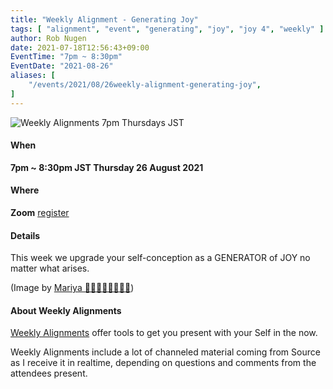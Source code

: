 ```yaml
---
title: "Weekly Alignment - Generating Joy"
tags: [ "alignment", "event", "generating", "joy", "joy 4", "weekly" ]
author: Rob Nugen
date: 2021-07-18T12:56:43+09:00
EventTime: "7pm ~ 8:30pm"
EventDate: "2021-08-26"
aliases: [
    "/events/2021/08/26weekly-alignment-generating-joy",
]
---
```


<img
src="https://b.robnugen.com/blog/2021/generating_joy.jpg"
alt="Weekly Alignments 7pm Thursdays JST"
class="title" />

#### When

**7pm ~ 8:30pm JST Thursday 26 August 2021**

#### Where

**Zoom** [register](/weekly-alignments/registration/)

#### Details

This week we upgrade your self-conception as a GENERATOR of JOY no matter what arises.

(Image by <a href="https://pixabay.com/users/mammiya-12752456/">Mariya 🌸🥀🌻🎋🌷🌹💐🌼</a>)

#### About Weekly Alignments

[Weekly Alignments](/weekly-alignments/) offer tools to get you present with your Self in the now.

Weekly Alignments include a lot of channeled material coming from
Source as I receive it in realtime, depending on questions and
comments from the attendees present.
